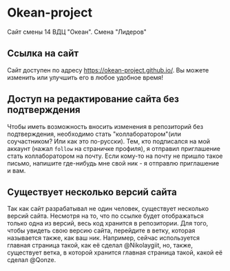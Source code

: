 # Okean-project
Сайт смены 14 ВДЦ "Океан". Смена "Лидеров"

## Ссылка на сайт
Сайт доступен по адресу https://okean-project.github.io/. Вы можете изменить или улучшить его в любое удобное время!

## Доступ на редактирование сайта без подтверждения
Чтобы иметь возможность вносить изменения в репозиторий без подтверждения, необходимо стать "коллаборатором"(или соучастником? Или как это по-русски). Тем, кто подписался на мой аккаунт (нажал `follow` на страничке профиля), я отправил приглашение стать коллаборатором на почту. Если кому-то на почту не пришло такое письмо, напишите где-нибудь мне свой ник - я отправлю приглашение и вам.

## Существует несколько версий сайта
Так как сайт разрабатывал не один человек, существует несколько версий сайта. Несмотря на то, что по ссылке будет отображаться только одна из версий, весь код хранится в репозитории. Для того, чтобы увидеть свою версию сайта, перейдите в ветку, которая называется также, как ваш ник. Например, сейчас используется главная страница такой, как её сделал @Nikolaygiit, но, также, существует ветка, в которой хранится главная страница такой, какой её сделал @Qonze.
